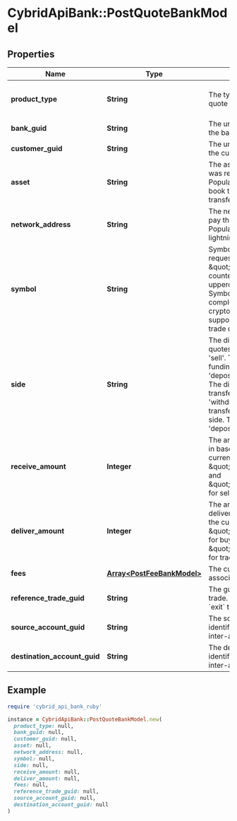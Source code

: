 # CybridApiBank::PostQuoteBankModel

## Properties

| Name | Type | Description | Notes |
| ---- | ---- | ----------- | ----- |
| **product_type** | **String** | The type of product the quote is for. | [optional][default to &#39;trading&#39;] |
| **bank_guid** | **String** | The unique identifier for the bank. | [optional] |
| **customer_guid** | **String** | The unique identifier for the customer. | [optional] |
| **asset** | **String** | The asset code the quote was requested for. Populated for funding, book transfer and crypto transfer quotes. | [optional] |
| **network_address** | **String** | The network address to pay the invoice to. Populated for lightning_transfer quotes. | [optional] |
| **symbol** | **String** | Symbol the quote is being requested for. Format is \&quot;asset-counter_asset\&quot; in uppercase. See the Symbols API for a complete list of cryptocurrencies supported. Populated for trade quotes. | [optional] |
| **side** | **String** | The direction for trade quotes: either &#39;buy&#39; or &#39;sell&#39;. The direction for funding quotes: either &#39;deposit&#39; or &#39;withdrawal&#39;. The direction for crypto transfer quotes: &#39;withdrawal&#39;. Book transfers do not require a side. They are all &#39;deposit&#39;s.  | [optional] |
| **receive_amount** | **Integer** | The amount to be received in base units of the currency: currency is \&quot;asset\&quot; for buy and \&quot;counter_asset\&quot; for sell for trade quotes. | [optional] |
| **deliver_amount** | **Integer** | The amount to be delivered in base units of the currency: currency is \&quot;counter_asset\&quot; for buy and \&quot;asset\&quot; for sell for trade quotes. | [optional] |
| **fees** | [**Array&lt;PostFeeBankModel&gt;**](PostFeeBankModel.md) | The custom fees associated with the quote | [optional] |
| **reference_trade_guid** | **String** | The guid of the related trade. Only present on &#x60;exit&#x60; trades. | [optional] |
| **source_account_guid** | **String** | The source account&#39;s identifier. Required for inter-account transfers. | [optional] |
| **destination_account_guid** | **String** | The destination account&#39;s identifier. Required for inter-account transfers. | [optional] |

## Example

```ruby
require 'cybrid_api_bank_ruby'

instance = CybridApiBank::PostQuoteBankModel.new(
  product_type: null,
  bank_guid: null,
  customer_guid: null,
  asset: null,
  network_address: null,
  symbol: null,
  side: null,
  receive_amount: null,
  deliver_amount: null,
  fees: null,
  reference_trade_guid: null,
  source_account_guid: null,
  destination_account_guid: null
)
```

